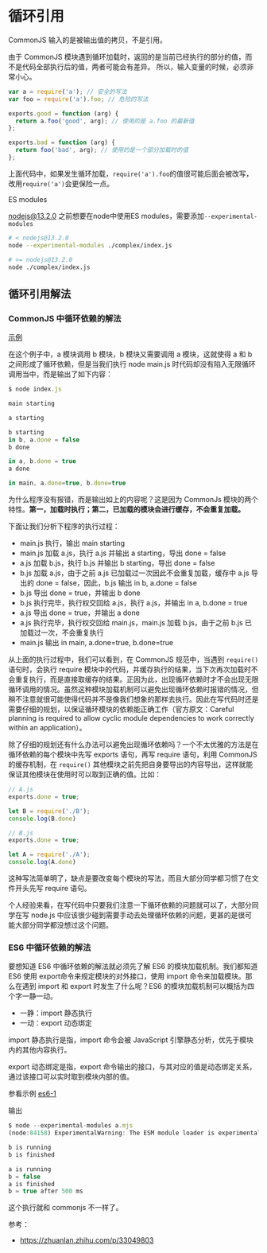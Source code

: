 # 循环引用

CommonJS 输入的是被输出值的拷贝，不是引用。

由于 CommonJS 模块遇到循环加载时，返回的是当前已经执行的部分的值，而不是代码全部执行后的值，两者可能会有差异。
所以，输入变量的时候，必须非常小心。

```js
var a = require('a'); // 安全的写法
var foo = require('a').foo; // 危险的写法

exports.good = function (arg) {
  return a.foo('good', arg); // 使用的是 a.foo 的最新值
};

exports.bad = function (arg) {
  return foo('bad', arg); // 使用的是一个部分加载时的值
};
```

上面代码中，如果发生循环加载，`require('a').foo`的值很可能后面会被改写，改用`require('a')`会更保险一点。

ES modules

nodejs@13.2.0 之前想要在node中使用ES modules，需要添加`--experimental-modules`

```bash
# < nodejs@13.2.0
node --experimental-modules ./complex/index.js

# >= nodejs@13.2.0
node ./complex/index.js
```

## 循环引用解法

### CommonJS 中循环依赖的解法

[示例](./commonjs/index.js)

在这个例子中，a 模块调用 b 模块，b 模块又需要调用 a 模块，这就使得 a 和 b 之间形成了循环依赖，但是当我们执行 node main.js 时代码却没有陷入无限循环调用当中，而是输出了如下内容：

```js
$ node index.js

main starting

a starting

b starting
in b, a.done = false
b done

in a, b.done = true
a done

in main, a.done=true, b.done=true
```

为什么程序没有报错，而是输出如上的内容呢？这是因为 CommonJs 模块的两个特性。**第一，加载时执行；第二，已加载的模块会进行缓存，不会重复加载。**

下面让我们分析下程序的执行过程：

- main.js 执行，输出 main starting
- main.js 加载 a.js，执行 a.js 并输出 a starting，导出 done = false
- a.js 加载 b.js，执行 b.js 并输出 b starting，导出 done = false
- b.js 加载 a.js，由于之前 a.js 已加载过一次因此不会重复加载，缓存中 a.js 导出的 done = false，因此，b.js 输出 in b, a.done = false
- b.js 导出 done = true，并输出 b done
- b.js 执行完毕，执行权交回给 a.js，执行 a.js，并输出 in a, b.done = true
- a.js 导出 done = true，并输出 a done
- a.js 执行完毕，执行权交回给 main.js，main.js 加载 b.js，由于之前 b.js 已加载过一次，不会重复执行
- main.js 输出 in main, a.done=true, b.done=true

从上面的执行过程中，我们可以看到，在 CommonJS 规范中，当遇到 `require()` 语句时，会执行 require 模块中的代码，并缓存执行的结果，当下次再次加载时不会重复执行，而是直接取缓存的结果。正因为此，出现循环依赖时才不会出现无限循环调用的情况。虽然这种模块加载机制可以避免出现循环依赖时报错的情况，但稍不注意就很可能使得代码并不是像我们想象的那样去执行。因此在写代码时还是需要仔细的规划，以保证循环模块的依赖能正确工作（官方原文：Careful planning is required to allow cyclic module dependencies to work correctly within an application）。

除了仔细的规划还有什么办法可以避免出现循环依赖吗？一个不太优雅的方法是在循环依赖的每个模块中先写 exports 语句，再写 require 语句，利用 CommonJS 的缓存机制，在 `require()` 其他模块之前先把自身要导出的内容导出，这样就能保证其他模块在使用时可以取到正确的值。比如：

```js
// A.js
exports.done = true;

let B = require('./B');
console.log(B.done)
```

```js
// B.js
exports.done = true;

let A = require('./A');
console.log(A.done)
```

这种写法简单明了，缺点是要改变每个模块的写法，而且大部分同学都习惯了在文件开头先写 require 语句。

个人经验来看，在写代码中只要我们注意一下循环依赖的问题就可以了，大部分同学在写 node.js 中应该很少碰到需要手动去处理循环依赖的问题，更甚的是很可能大部分同学都没想过这个问题。

### ES6 中循环依赖的解法

要想知道 ES6 中循环依赖的解法就必须先了解 ES6 的模块加载机制。我们都知道 ES6 使用 export命令来规定模块的对外接口，使用 import 命令来加载模块。那么在遇到 import 和 export 时发生了什么呢？ES6 的模块加载机制可以概括为四个字一静一动。

- 一静：import 静态执行
- 一动：export 动态绑定

import 静态执行是指，import 命令会被 JavaScript 引擎静态分析，优先于模块内的其他内容执行。

export 动态绑定是指，export 命令输出的接口，与其对应的值是动态绑定关系，通过该接口可以实时取到模块内部的值。

参看示例 [es6-1](./es6-1/a.mjs)

输出

```js
$ node --experimental-modules a.mjs
(node:84158) ExperimentalWarning: The ESM module loader is experimental.

b is running
b is finished

a is running
b = false
a is finished
b = true after 500 ms
```

这个执行就和 commonjs 不一样了。

参考：

- https://zhuanlan.zhihu.com/p/33049803
